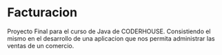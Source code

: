 # Facturacion
Proyecto Final para el curso de Java de CODERHOUSE. Consistiendo el mismo en el desarrollo de una aplicacion que nos permita administrar las ventas de un comercio.  
